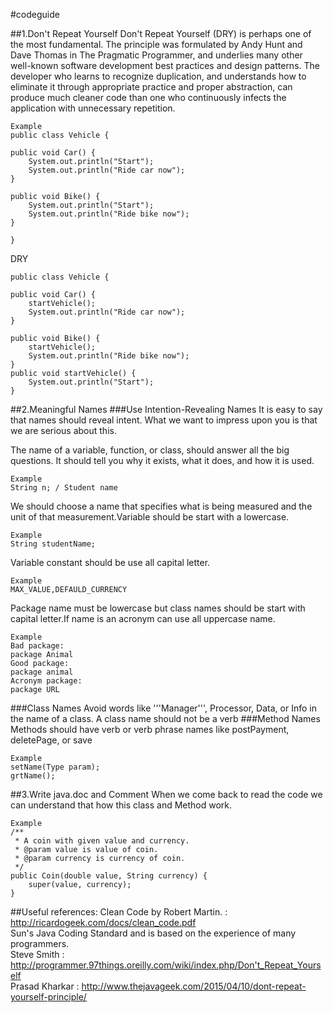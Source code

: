 #codeguide

##1.Don't Repeat Yourself
Don't Repeat Yourself (DRY) is perhaps one of the most fundamental. The principle was formulated by Andy Hunt and Dave Thomas in The Pragmatic Programmer, and underlies many other well-known software development best practices and design patterns. The developer who learns to recognize duplication, and understands how to eliminate it through appropriate practice and proper abstraction, can produce much cleaner code than one who continuously infects the application with unnecessary repetition.

	Example
	public class Vehicle {
 
	public void Car() {
		System.out.println("Start");
		System.out.println("Ride car now");
	}
 
	public void Bike() {
		System.out.println("Start");
		System.out.println("Ride bike now");
	}
	
	}
	
   DRY
   
	public class Vehicle {
    
	public void Car() {
		startVehicle();
		System.out.println("Ride car now");
	}
 
	public void Bike() {
		startVehicle();
		System.out.println("Ride bike now");
	}
	public void startVehicle() {
		System.out.println("Start");
	}

##2.Meaningful Names
###Use Intention-Revealing Names
It is easy to say that names should reveal intent. What we want to impress upon you is that
we are serious about this.

The name of a variable, function, or class, should answer all the big questions. It
should tell you why it exists, what it does, and how it is used.

	Example
	String n; / Student name
	
We should choose a name that specifies what is being measured and the unit of that measurement.Variable should be start with a lowercase.

	Example
	String studentName;
	
Variable constant should be use all capital letter.

	Example
	MAX_VALUE,DEFAULD_CURRENCY
	
Package name must be lowercase but class names should be start with capital letter.If name is an acronym can use all uppercase name.

	Example
	Bad package:
	package Animal
	Good package:
	package animal
	Acronym package:
	package URL
###Class Names
Avoid words like '''Manager''', Processor, Data, or Info in the name of a class. A class name should not be a verb
###Method Names
Methods should have verb or verb phrase names like postPayment, deletePage, or save

	Example
	setName(Type param);
	grtName();

##3.Write java.doc and Comment
When we come back to read the code we can understand that how this class and Method work.
	
	Example
	/**
     * A coin with given value and currency.
     * @param value is value of coin.
     * @param currency is currency of coin.
     */
    public Coin(double value, String currency) {
    	super(value, currency);
    } 
	
##Useful references:
Clean Code by Robert Martin. : http://ricardogeek.com/docs/clean_code.pdf <br>
Sun's Java Coding Standard and is based on the experience of many programmers.<br>
Steve Smith : http://programmer.97things.oreilly.com/wiki/index.php/Don't_Repeat_Yourself<br>
Prasad Kharkar : http://www.thejavageek.com/2015/04/10/dont-repeat-yourself-principle/